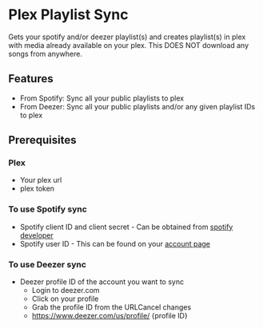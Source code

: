 # Plex Playlist Sync

Gets your spotify and/or deezer playlist(s) and creates playlist(s) in plex with media already available on your plex. This DOES NOT download any songs from anywhere.

## Features
* From Spotify: Sync all your public playlists to plex
* From Deezer: Sync all your public playlists and/or any given playlist IDs to plex

## Prerequisites
### Plex
* Your plex url
* plex token

### To use Spotify sync
* Spotify client ID and client secret - Can be obtained from [spotify developer](https://developer.spotify.com/dashboard/login)
* Spotify user ID - This can be found on your [account page](https://www.spotify.com/us/account/overview/)

### To use Deezer sync
* Deezer profile ID of the account you want to sync
  * Login to deezer.com
  * Click on your profile
  * Grab the profile ID from the URLCancel changes
  *  https://www.deezer.com/us/profile/ {profile ID}
